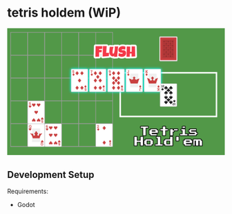 # tetris holdem (WiP)

![Screenshot of gameplay](https://github.com/harryjjacobs/tetris-holdem/raw/master/screenshot.png "Gameplay screenshot")

## Development Setup

Requirements:
- Godot
